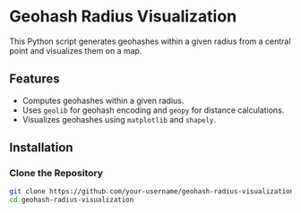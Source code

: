 # Geohash Radius Visualization

This Python script generates geohashes within a given radius from a central point and visualizes them on a map.

## Features
- Computes geohashes within a given radius.
- Uses `geolib` for geohash encoding and `geopy` for distance calculations.
- Visualizes geohashes using `matplotlib` and `shapely`.

## Installation
### **Clone the Repository**
```sh
git clone https://github.com/your-username/geohash-radius-visualization.git
cd geohash-radius-visualization

